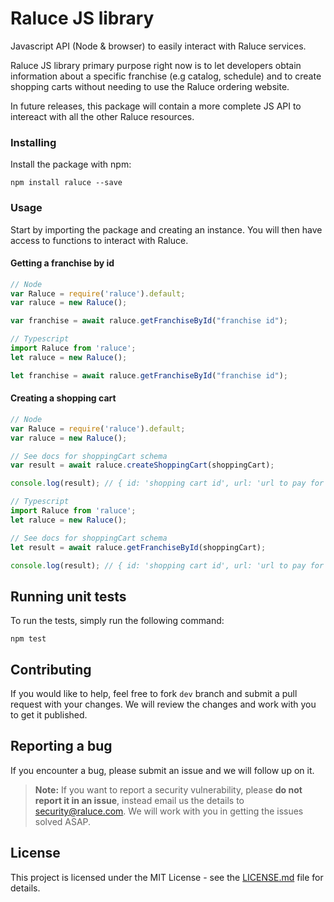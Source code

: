 # Raluce JS library

Javascript API (Node & browser) to easily interact with Raluce services.

Raluce JS library primary purpose right now is to let developers obtain information about a specific franchise (e.g catalog, schedule) and to create shopping carts without needing to use the Raluce ordering website.

In future releases, this package will contain a more complete JS API to intereact with all the other Raluce resources.

### Installing

Install the package with npm:

```
npm install raluce --save
```

### Usage

Start by importing the package and creating an instance. You will then have access to functions to interact with Raluce.

#### Getting a franchise by id

```Javascript
// Node
var Raluce = require('raluce').default;
var raluce = new Raluce();

var franchise = await raluce.getFranchiseById("franchise id");
```

```Typescript
// Typescript
import Raluce from 'raluce';
let raluce = new Raluce();

let franchise = await raluce.getFranchiseById("franchise id");
```

#### Creating a shopping cart

```Javascript
// Node
var Raluce = require('raluce').default;
var raluce = new Raluce();

// See docs for shoppingCart schema
var result = await raluce.createShoppingCart(shoppingCart);

console.log(result); // { id: 'shopping cart id', url: 'url to pay for this shopping cart' }
```

```Typescript
// Typescript
import Raluce from 'raluce';
let raluce = new Raluce();

// See docs for shoppingCart schema
let result = await raluce.getFranchiseById(shoppingCart);

console.log(result); // { id: 'shopping cart id', url: 'url to pay for this shopping cart' }
```

## Running unit tests

To run the tests, simply run the following command:


```
npm test
```

## Contributing

If you would like to help, feel free to fork `dev` branch and submit a pull request with your changes. We will review the changes and work with you to get it published.


## Reporting a bug

If you encounter a bug, please submit an issue and we will follow up on it.

> **Note:** If you want to report a security vulnerability, please **do not report it in an issue**, instead email us the details to security@raluce.com. We will work with you in getting the issues solved ASAP.

## License

This project is licensed under the MIT License - see the [LICENSE.md](LICENSE) file for details.
